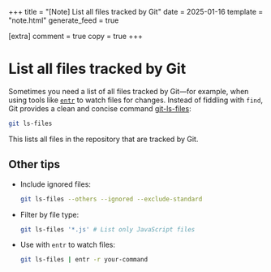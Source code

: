 +++
title = "[Note] List all files tracked by Git"
date = 2025-01-16
template = "note.html"
generate_feed = true

[extra]
comment = true
copy = true
+++

# List all files tracked by Git

Sometimes you need a list of all files tracked by Git—for example, when using tools like [`entr`](http://eradman.com/entrproject/) to watch files for changes. Instead of fiddling with `find`, Git provides a clean and concise command [git-ls-files](https://git-scm.com/docs/git-ls-files):

```bash
git ls-files
```

This lists all files in the repository that are tracked by Git.

## Other tips

- Include ignored files:

    ```bash
    git ls-files --others --ignored --exclude-standard
    ```

- Filter by file type:

    ```bash
    git ls-files '*.js' # List only JavaScript files
    ```

- Use with `entr` to watch files:

    ```bash
    git ls-files | entr -r your-command
    ```
